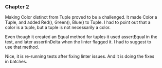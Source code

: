 ### Chapter 2
Making Color distinct from Tuple proved to be a challenged. It made Color a Tuple, and added Red(), Green(), Blue() to Tuple. I had to point out that a color is a tuple, but a tuple is not necessarily a color.

Even though it created an Equal method for tuples it used assertEqual in the test, and later assertInDelta when the linter flagged it. I had to suggest to use that method.

Nice, it is re-running tests after fixing linter issues. And it is doing the fixes in batches.